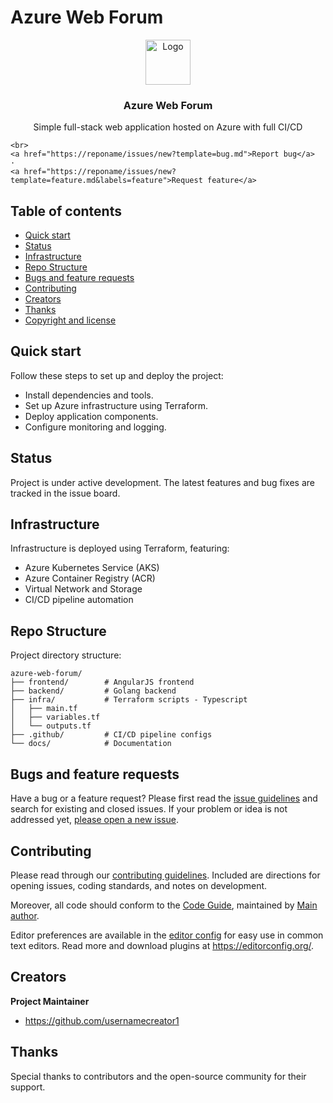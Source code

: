 # Azure Web Forum

<p align="center">
  <a href="https://example.com/">
    <img src="https://via.placeholder.com/72" alt="Logo" width=72 height=72>
  </a>

  <h3 align="center">Azure Web Forum</h3>

  <p align="center">
    Simple full-stack web application hosted on Azure with full CI/CD

    <br>
    <a href="https://reponame/issues/new?template=bug.md">Report bug</a>
    ·
    <a href="https://reponame/issues/new?template=feature.md&labels=feature">Request feature</a>
  </p>
</p>

## Table of contents
- [Quick start](#quick-start)
- [Status](#status)
- [Infrastructure](#infrastructure)
- [Repo Structure](#repo-structure)
- [Bugs and feature requests](#bugs-and-feature-requests)
- [Contributing](#contributing)
- [Creators](#creators)
- [Thanks](#thanks)
- [Copyright and license](#copyright-and-license)

## Quick start
Follow these steps to set up and deploy the project:

- Install dependencies and tools.
- Set up Azure infrastructure using Terraform.
- Deploy application components.
- Configure monitoring and logging.

## Status
Project is under active development. The latest features and bug fixes are tracked in the issue board.

## Infrastructure
Infrastructure is deployed using Terraform, featuring:
- Azure Kubernetes Service (AKS)
- Azure Container Registry (ACR)
- Virtual Network and Storage
- CI/CD pipeline automation

## Repo Structure
Project directory structure:

```text
azure-web-forum/
├── frontend/        # AngularJS frontend
├── backend/         # Golang backend
├── infra/           # Terraform scripts - Typescript
│   ├── main.tf
│   ├── variables.tf
│   └── outputs.tf
├── .github/         # CI/CD pipeline configs
└── docs/            # Documentation
```

## Bugs and feature requests
Have a bug or a feature request? Please first read the [issue guidelines](https://reponame/blob/master/CONTRIBUTING.md) and search for existing and closed issues. If your problem or idea is not addressed yet, [please open a new issue](https://reponame/issues/new).

## Contributing
Please read through our [contributing guidelines](https://reponame/blob/master/CONTRIBUTING.md). Included are directions for opening issues, coding standards, and notes on development.

Moreover, all code should conform to the [Code Guide](https://github.com/mdo/code-guide), maintained by [Main author](https://github.com/usernamemainauthor).

Editor preferences are available in the [editor config](https://reponame/blob/master/.editorconfig) for easy use in common text editors. Read more and download plugins at <https://editorconfig.org/>.

## Creators
**Project Maintainer**
- <https://github.com/usernamecreator1>

## Thanks
Special thanks to contributors and the open-source community for their support.




